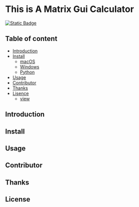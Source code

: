 # This is A Matrix Gui Calculator

[![Static Badge](https://img.shields.io/badge/Language-Chinese-blue)](README_zh-CN.md)


## Table of content
- [Introduction](#Introduction)
- [Install](#Install)
    - [macOS]()
        <!--will set a download dmg link-->
    - [Windows]()
        <!--will set a download exe link-->
    - [Python]()
        <!--will set a download .py code link-->
- [Usage](#Usage)
- [Contributor](#Contributor)
- [Thanks](#Thanks)
- [Lisence](#Lisence)
    - [view](LICENSE)
        <!--LICENSE file to be set-->

## Introduction

## Install

## Usage

## Contributor

## Thanks

## License